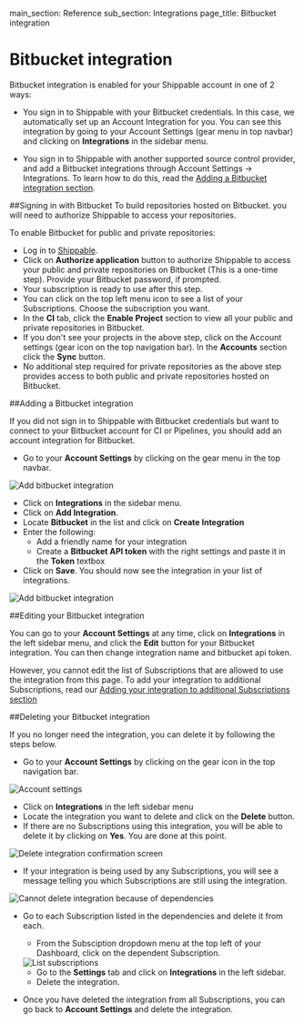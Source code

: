 main_section: Reference
sub_section: Integrations
page_title: Bitbucket integration

# Bitbucket integration

Bitbucket integration is enabled for your Shippable account in one of 2 ways:

* You sign in to Shippable with your Bitbucket credentials. In this case, we automatically set up an Account Integration for you. You can see this integration by going to your Account Settings (gear menu in top navbar) and clicking on **Integrations** in the sidebar menu.

* You sign in to Shippable with another supported source control provider, and add a Bitbucket integrations through Account Settings -> Integrations. To learn how to do this, read the [Adding a Bitbucket integration section](#addBitbucket).

##Signing in with Bitbucket
To build repositories hosted on Bitbucket. you will need to authorize Shippable to access your repositories.

To enable Bitbucket for public and private repositories:

- Log in to <a href="https://app.shippable.com" target="_blank"> Shippable</a>.
- Click on **Authorize application** button to authorize Shippable to access your public and private  repositories on Bitbucket (This is a one-time step). Provide your Bitbucket password, if prompted.
- Your subscription is ready to use after this step.
- You can click on the top left menu icon to see a list of your Subscriptions. Choose the subscription you want.
- In the **CI** tab, click the **Enable Project** section to view all your public and private repositories in Bitbucket.
- If you don't see your projects in the above step, click on the Account settings (gear icon on the top navigation bar). In the **Accounts** section click the **Sync** button.
- No additional step required for private repositories as the above step provides access to both public and private repositories hosted on Bitbucket.

<a name="addBitbucket"></a>
##Adding a Bitbucket integration

If you did not sign in to Shippable with Bitbucket credentials but want to connect to your Bitbucket account for CI or Pipelines, you should add an account integration for Bitbucket.


* Go to your **Account Settings** by clicking on the gear menu in the top navbar.

<img src="../../images/reference/integrations/account-settings.png" alt="Add bitbucket integration">

* Click on **Integrations** in the sidebar menu.
* Click on **Add Integration**.
* Locate **Bitbucket** in the list and click on **Create Integration**
* Enter the following:
	* Add a friendly name for your integration
	* Create a **Bitbucket API token** with the right settings and paste it in the **Token** textbox
* Click on **Save**. You should now see the integration in your list of integrations.

<img src="../../images/reference/integrations/bitbucket-integration.png" alt="Add bitbucket integration">

##Editing your Bitbucket integration

You can go to your **Account Settings** at any time, click on **Integrations** in the left sidebar menu, and click the **Edit** button for your Bitbucket integration. You can then change integration name and bitbucket api token.

However, you cannot edit the list of Subscriptions that are allowed to use the integration from this page. To add your integration to additional Subscriptions, read our [Adding your integration to additional Subscriptions section](integrations-overview/#add-subscriptions)

##Deleting your Bitbucket integration

If you no longer need the integration, you can delete it by following the steps below.

-  Go to your **Account Settings** by clicking on the gear icon in the top navigation bar.

<img src="../../images/reference/integrations/account-settings.png" alt="Account settings">

-  Click on **Integrations** in the left sidebar menu
- Locate the integration you want to delete and click on the **Delete** button.
- If there are no Subscriptions using this integration, you will be able to delete it by clicking on **Yes**. You are done at this point.

<img src="../../images/reference/integrations/confirm-delete-integration.png" alt="Delete integration confirmation screen">

- If your integration is being used by any Subscriptions, you will see a message telling you which Subscriptions are still using the integration.

<img src="../../images/reference/integrations/cannot-delete-integration.png" alt="Cannot delete integration because of dependencies">

- Go to each Subscription listed in the dependencies and delete it from each.
    - From the Subsciption dropdown menu at the top left of your Dashboard, click on the dependent Subscription.

    <img src="../../images/reference/integrations/list-subscriptions.png" alt="List subscriptions">

    - Go to the **Settings** tab and click on **Integrations** in the left sidebar.
    - Delete the integration.
- Once you have deleted the integration from all Subscriptions, you can go back to **Account Settings** and delete the integration.